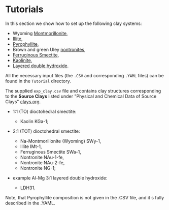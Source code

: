 
# Tutorials

In this section we show how to set up the following clay systems:


 * Wyoming [Montmorillonite](mmt.md),
 * [Illite](imt.md),
 * [Pyrophyllite](pyr.md),
 * Brown and green Uley [nontronites](nont.md),
 * [Ferruginous Smectite](swa.md),
 * [Kaolinite](kao.md),
 * [Layered double hydroxide](ldh.md).

All the necessary input files (the `.CSV` and corresponding `.YAML`  files) can be found in the `Tutorial` directory.


The supplied `exp_clay.csv` file and contains clay structures corresponding to the **Source Clays** listed under "Physical and Chemical Data of Source Clays" [clays.org](https://www.clays.org/sourceclays_data/).

* 1:1 (TO) dioctohedral smectite:

    * Kaolin KGa-1;

* 2:1 (TOT) dioctohedral smectite:

    * Na-Montmorillonite (Wyoming) SWy-1,
    * Illite IMt-1,
    * Ferruginous Smectite SWa-1,  
    * Nontronite NAu-1-fe,
    * Nontronite NAu-2-fe,
    * Nontronite NG-1; 

* example Al-Mg 3:1 layered double hydroxide:

    * LDH31.

Note, that Pyrophyllite composition is not given in the .CSV file, and it s fully described in the .YAML.

